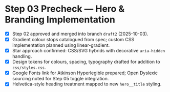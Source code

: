 # Step 03 Precheck — Hero & Branding Implementation

- [x] Step 02 approved and merged into branch `draft2` (2025-10-03).
- [x] Gradient colour stops catalogued from spec; custom CSS implementation planned using linear-gradient.
- [x] Star approach confirmed: CSS/SVG hybrids with decorative `aria-hidden` handling.
- [x] Design tokens for colours, spacing, typography drafted for addition to `css/styles.css`.
- [x] Google Fonts link for Atkinson Hyperlegible prepared; Open Dyslexic sourcing noted for Step 05 toggle integration.
- [x] Helvetica-style heading treatment mapped to new `hero__title` styling.
